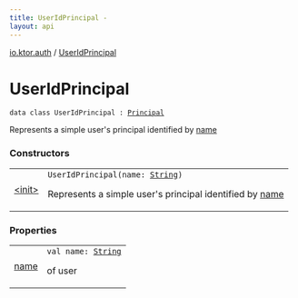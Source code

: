 ```yaml
---
title: UserIdPrincipal - 
layout: api
---
```


<div class='api-docs-breadcrumbs'><a href="../index.html">io.ktor.auth</a> / <a href="./index.html">UserIdPrincipal</a></div>

# UserIdPrincipal

<div class="signature"><code><span class="keyword">data</span> <span class="keyword">class </span><span class="identifier">UserIdPrincipal</span>&nbsp;<span class="symbol">:</span>&nbsp;<a href="../-principal.html"><span class="identifier">Principal</span></a></code></div>

Represents a simple user's principal identified by <a href="name.html">name</a>

### Constructors

<table class="api-docs-table">
<tbody>
<tr>
<td markdown="1">

<a href="-init-.html">&lt;init&gt;</a>


</td>
<td markdown="1">
<div class="signature"><code><span class="identifier">UserIdPrincipal</span><span class="symbol">(</span><span class="parameterName" id="io.ktor.auth.UserIdPrincipal$<init>(kotlin.String)/name">name</span><span class="symbol">:</span>&nbsp;<a href="https://kotlinlang.org/api/latest/jvm/stdlib/kotlin/-string/index.html"><span class="identifier">String</span></a><span class="symbol">)</span></code></div>

Represents a simple user's principal identified by <a href="-init-.html#io.ktor.auth.UserIdPrincipal$<init>(kotlin.String)/name">name</a>


</td>
</tr>
</tbody>
</table>

### Properties

<table class="api-docs-table">
<tbody>
<tr>
<td markdown="1">

<a href="name.html">name</a>


</td>
<td markdown="1">
<div class="signature"><code><span class="keyword">val </span><span class="identifier">name</span><span class="symbol">: </span><a href="https://kotlinlang.org/api/latest/jvm/stdlib/kotlin/-string/index.html"><span class="identifier">String</span></a></code></div>

of user


</td>
</tr>
</tbody>
</table>
